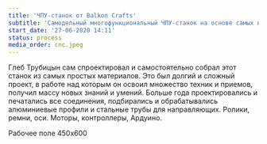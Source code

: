 ```yaml
---
title: 'ЧПУ-станок от Balkon Crafts'
subtitle: 'Самодельный многофункциональный ЧПУ-станок на основе самых простых и доступных компонентов.'
start_date: '27-06-2020 14:11'
status: process
media_order: cnc.jpeg
---
```


Глеб Трубицын сам спроектировал и самостоятельно собрал этот станок из самых простых материалов. Это был долгий и сложный проект, в работе над которым он освоил множество техник и приемов, получил массу новых знаний и умений. Больше года проектировались и печатались все соединения, подбирались и обрабатывались алюминиевые профили и стальные трубы для направляющих. Ролики, ремни, оси. Моторы, контроллеры, Ардуино. 

Рабочее поле 450х600